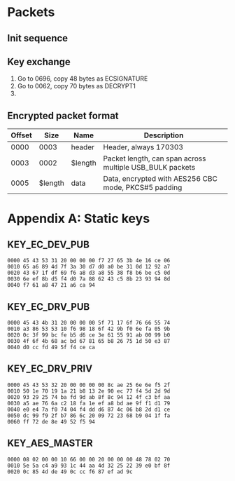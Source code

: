 # Packets

## Init sequence

## Key exchange

1. Go to 0696, copy 48 bytes as ECSIGNATURE
2. Go to 0062, copy 70 bytes as DECRYPT1
3. 

## Encrypted packet format

| Offset | Size | Name | Description |
|---|---|---|---|
| 0000  | 0003 | header | Header, always 170303 |
| 0003  | 0002 | $length | Packet length, can span across multiple USB_BULK packets |
| 0005  | $length | data | Data, encrypted with AES256 CBC mode, PKCS#5 padding |

# Appendix A: Static keys

## KEY_EC_DEV_PUB
```
0000 45 43 53 31 20 00 00 00 f7 27 65 3b 4e 16 ce 06 
0010 65 a6 89 4d 7f 3a 30 d7 d0 a0 be 31 0d 12 92 a7 
0020 43 67 1f df 69 f6 a8 d3 a8 55 38 f8 b6 be c5 0d 
0030 6e ef 8b d5 f4 d0 7a 88 62 43 c5 8b 23 93 94 8d 
0040 f7 61 a8 47 21 a6 ca 94
```

## KEY_EC_DRV_PUB
```
0000 45 43 4b 31 20 00 00 00 5f 71 17 6f 76 66 55 74 
0010 a3 86 53 53 10 f6 98 18 6f 42 9b f0 6e fa 05 9b 
0020 0c 3f 99 bc fe b5 d6 ce 3e 61 55 91 ab 00 99 b0 
0030 4f 6f 4b 68 ac bd 67 81 65 b8 26 75 1d 50 e3 87 
0040 d0 cc fd 49 5f f4 ce ca 
```

## KEY_EC_DRV_PRIV
```
0000 45 43 53 32 20 00 00 00 00 8c ae 25 6e 6e f5 2f 
0010 50 1e 70 19 1a 21 b8 13 2e 90 ec 77 f4 5d 2d 9d 
0020 93 29 25 74 ba fd 9d ab 8f 8c 94 12 4f c3 bf aa 
0030 a5 ae 76 6a c2 18 fa 1e ef a8 bd ae 9f f1 d1 79 
0040 e0 e4 7a f0 74 04 f4 dd d6 87 4c 06 b8 2d d1 ce 
0050 dc 99 f9 2f b7 86 6c 20 09 72 23 68 b9 04 1f fa 
0060 ff 72 de 8e 49 52 f5 94 
```

## KEY_AES_MASTER

```
0000 08 02 00 00 10 66 00 00 20 00 00 00 48 78 02 70 
0010 5e 5a c4 a9 93 1c 44 aa 4d 32 25 22 39 e0 bf 8f 
0020 0c 85 4d de 49 0c cc f6 87 ef ad 9c 
```
